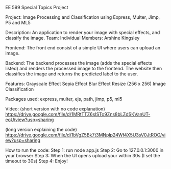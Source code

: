 EE 599 Special Topics Project

Project: Image Processing and Classification using Express, Multer, Jimp, P5 and ML5

Description: An application to render your image with special effects, and classify the image.
Team: Individual 
Members: Arshine Kingsley

Frontend: The front end consist of a simple UI where users can upload an image.

Backend: The backend processes the image (adds the special effects listed) and renders the processed image to the frontend. The website then classifies the image and returns the predicted label to the user.

Features:
Grayscale Effect
Sepia Effect
Blur Effect
Resize (256 x 256)
Image Classification

Packages used: express, multer, ejs, path, jimp, p5, ml5

Video: 
(short version with no code explanation)
https://drive.google.com/file/d/1MRtTTZ6sISTo9Zns8bLZdSKVanUT-eoU/view?usp=sharing

(long version explaining the code)
https://drive.google.com/file/d/1bVgZ5Bk7t3MNplp24Wf4X5U3sV0JtROO/view?usp=sharing

How to run the code:
Step 1: run node app.js
Step 2: Go to 127.0.0.1:3000 in your browser 
Step 3: When the UI opens upload your within 30s (I set the timeout to 30s)
Step 4: Enjoy!

